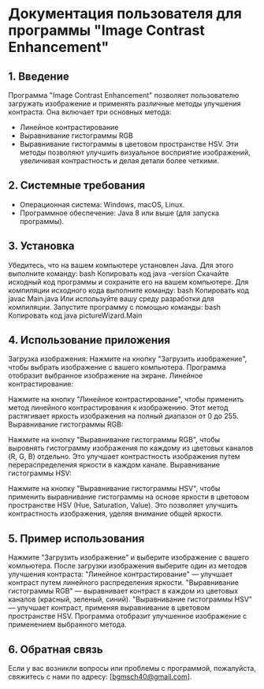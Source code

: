 # Документация пользователя для программы "Image Contrast Enhancement"
## 1. Введение
Программа "Image Contrast Enhancement" позволяет пользователю загружать изображение и применять различные методы улучшения контраста. 
Она включает три основных метода:
- Линейное контрастирование
- Выравнивание гистограммы RGB
- Выравнивание гистограммы в цветовом пространстве HSV.
Эти методы позволяют улучшить визуальное восприятие изображений, увеличивая контрастность и делая детали более четкими.

## 2. Системные требования
- Операционная система: Windows, macOS, Linux.
- Программное обеспечение: Java 8 или выше (для запуска программы).
## 3. Установка
Убедитесь, что на вашем компьютере установлен Java. Для этого выполните команду:
bash
Копировать код
java -version
Скачайте исходный код программы и сохраните его на вашем компьютере.
Для компиляции исходного кода выполните команду:
bash
Копировать код
javac Main.java
Или используйте вашу среду разработки для компиляции.
Запустите программу с помощью команды:
bash
Копировать код
java pictureWizard.Main
## 4. Использование приложения
Загрузка изображения: Нажмите на кнопку "Загрузить изображение", чтобы выбрать изображение с вашего компьютера.
Программа отобразит выбранное изображение на экране.
Линейное контрастирование:

Нажмите на кнопку "Линейное контрастирование", чтобы применить метод линейного контрастирования к изображению. Этот метод растягивает яркость изображения на полный диапазон от 0 до 255.
Выравнивание гистограммы RGB:

Нажмите на кнопку "Выравнивание гистограммы RGB", чтобы выровнять гистограмму изображения по каждому из цветовых каналов (R, G, B) отдельно. Это улучшает контрастность изображения путем перераспределения яркости в каждом канале.
Выравнивание гистограммы HSV:

Нажмите на кнопку "Выравнивание гистограммы HSV", чтобы применить выравнивание гистограммы на основе яркости в цветовом пространстве HSV (Hue, Saturation, Value). Это позволяет улучшить контрастность изображения, уделяя внимание общей яркости.
## 5. Пример использования
Нажмите "Загрузить изображение" и выберите изображение с вашего компьютера.
После загрузки изображения выберите один из методов улучшения контраста:
"Линейное контрастирование" — улучшает контраст путем линейного распределения яркости.
"Выравнивание гистограммы RGB" — выравнивает контраст в каждом из цветовых каналов (красный, зеленый, синий).
"Выравнивание гистограммы HSV" — улучшает контраст, применяя выравнивание в цветовом пространстве HSV.
Программа отобразит улучшенное изображение с применением выбранного метода.
## 6. Обратная связь
Если у вас возникли вопросы или проблемы с программой, пожалуйста, свяжитесь с нами по адресу: [bgmsch40@gmail.com].

